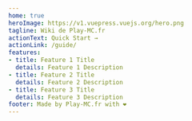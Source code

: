 ```yaml
---
home: true
heroImage: https://v1.vuepress.vuejs.org/hero.png
tagline: Wiki de Play-MC.fr
actionText: Quick Start →
actionLink: /guide/
features:
- title: Feature 1 Title
  details: Feature 1 Description
- title: Feature 2 Title
  details: Feature 2 Description
- title: Feature 3 Title
  details: Feature 3 Description
footer: Made by Play-MC.fr with ❤️
---
```

